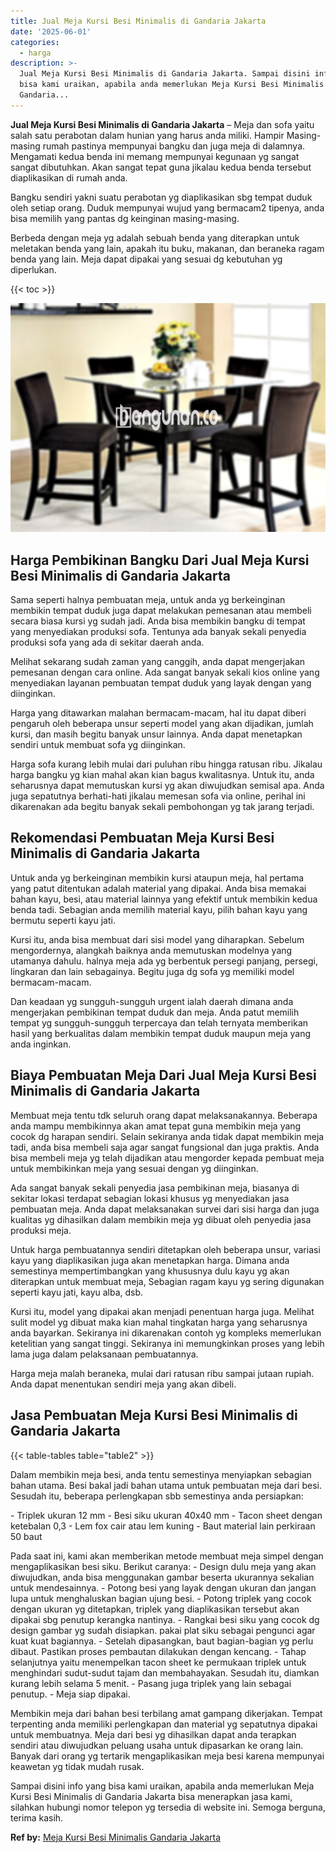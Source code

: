 ```yaml
---
title: Jual Meja Kursi Besi Minimalis di Gandaria Jakarta
date: '2025-06-01'
categories:
  - harga
description: >-
  Jual Meja Kursi Besi Minimalis di Gandaria Jakarta. Sampai disini info yang
  bisa kami uraikan, apabila anda memerlukan Meja Kursi Besi Minimalis di
  Gandaria...
---
```


**Jual Meja Kursi Besi Minimalis di Gandaria Jakarta** – Meja dan sofa yaitu salah satu perabotan dalam hunian yang harus anda miliki. Hampir Masing-masing rumah pastinya mempunyai bangku dan juga meja di dalamnya. Mengamati kedua benda ini memang mempunyai kegunaan yg sangat sangat dibutuhkan. Akan sangat tepat guna jikalau kedua benda tersebut diaplikasikan di rumah anda.

Bangku sendiri yakni suatu perabotan yg diaplikasikan sbg tempat duduk oleh setiap orang. Duduk mempunyai wujud yang bermacam2 tipenya, anda bisa memilih yang pantas dg keinginan masing-masing.

Berbeda dengan meja yg adalah sebuah benda yang diterapkan untuk meletakan benda yang lain, apakah itu buku, makanan, dan beraneka ragam benda yang lain. Meja dapat dipakai yang sesuai dg kebutuhan yg diperlukan.

{{< toc >}}

![Jual Meja Kursi Besi Minimalis di Gandaria Jakarta](/images/jual-meja-besi-murah03.png)

## Harga Pembikinan Bangku Dari Jual Meja Kursi Besi Minimalis di Gandaria Jakarta

Sama seperti halnya pembuatan meja, untuk anda yg berkeinginan membikin tempat duduk juga dapat melakukan pemesanan atau membeli secara biasa kursi yg sudah jadi. Anda bisa membikin bangku di tempat yang menyediakan produksi sofa. Tentunya ada banyak sekali penyedia produksi sofa yang ada di sekitar daerah anda.

Melihat sekarang sudah zaman yang canggih, anda dapat mengerjakan pemesanan dengan cara online. Ada sangat banyak sekali kios online yang menyediakan layanan pembuatan tempat duduk yang layak dengan yang diinginkan.

Harga yang ditawarkan malahan bermacam-macam, hal itu dapat diberi pengaruh oleh beberapa unsur seperti model yang akan dijadikan, jumlah kursi, dan masih begitu banyak unsur lainnya. Anda dapat menetapkan sendiri untuk membuat sofa yg diinginkan.

Harga sofa kurang lebih mulai dari puluhan ribu hingga ratusan ribu. Jikalau harga bangku yg kian mahal akan kian bagus kwalitasnya. Untuk itu, anda seharusnya dapat memutuskan kursi yg akan diwujudkan semisal apa. Anda juga sepatutnya berhati-hati jikalau memesan sofa via online, perihal ini dikarenakan ada begitu banyak sekali pembohongan yg tak jarang terjadi.

## Rekomendasi Pembuatan Meja Kursi Besi Minimalis di Gandaria Jakarta

Untuk anda yg berkeinginan membikin kursi ataupun meja, hal pertama yang patut ditentukan adalah material yang dipakai. Anda bisa memakai bahan kayu, besi, atau material lainnya yang efektif untuk membikin kedua benda tadi. Sebagian anda memilih material kayu, pilih bahan kayu yang bermutu seperti kayu jati.

Kursi itu, anda bisa membuat dari sisi model yang diharapkan. Sebelum mengordernya, alangkah baiknya anda memutuskan modelnya yang utamanya dahulu. halnya meja ada yg berbentuk persegi panjang, persegi, lingkaran dan lain sebagainya. Begitu juga dg sofa yg memiliki model bermacam-macam.

Dan keadaan yg sungguh-sungguh urgent ialah daerah dimana anda mengerjakan pembikinan tempat duduk dan meja. Anda patut memilih tempat yg sungguh-sungguh terpercaya dan telah ternyata memberikan hasil yang berkualitas dalam membikin tempat duduk maupun meja yang anda inginkan.

## Biaya Pembuatan Meja Dari Jual Meja Kursi Besi Minimalis di Gandaria Jakarta

Membuat meja tentu tdk seluruh orang dapat melaksanakannya. Beberapa anda mampu membikinnya akan amat tepat guna membikin meja yang cocok dg harapan sendiri. Selain sekiranya anda tidak dapat membikin meja tadi, anda bisa membeli saja agar sangat fungsional dan juga praktis. Anda bisa membeli meja yg telah dijadikan atau mengorder kepada pembuat meja untuk membikinkan meja yang sesuai dengan yg diinginkan.

Ada sangat banyak sekali penyedia jasa pembikinan meja, biasanya di sekitar lokasi terdapat sebagian lokasi khusus yg menyediakan jasa pembuatan meja. Anda dapat melaksanakan survei dari sisi harga dan juga kualitas yg dihasilkan dalam membikin meja yg dibuat oleh penyedia jasa produksi meja.

Untuk harga pembuatannya sendiri ditetapkan oleh beberapa unsur, variasi kayu yang diaplikasikan juga akan menetapkan harga. Dimana anda semestinya mempertimbangkan yang khususnya dulu kayu yg akan diterapkan untuk membuat meja, Sebagian ragam kayu yg sering digunakan seperti kayu jati, kayu alba, dsb.

Kursi itu, model yang dipakai akan menjadi penentuan harga juga. Melihat sulit model yg dibuat maka kian mahal tingkatan harga yang seharusnya anda bayarkan. Sekiranya ini dikarenakan contoh yg kompleks memerlukan ketelitian yang sangat tinggi. Sekiranya ini memungkinkan proses yang lebih lama juga dalam pelaksanaan pembuatannya.

Harga meja malah beraneka, mulai dari ratusan ribu sampai jutaan rupiah. Anda dapat menentukan sendiri meja yang akan dibeli.

## Jasa Pembuatan Meja Kursi Besi Minimalis di Gandaria Jakarta

{{< table-tables table="table2" >}}

Dalam membikin meja besi, anda tentu semestinya menyiapkan sebagian bahan utama. Besi bakal jadi bahan utama untuk pembuatan meja dari besi. Sesudah itu, beberapa perlengkapan sbb semestinya anda persiapkan:

\- Triplek ukuran 12 mm - Besi siku ukuran 40x40 mm - Tacon sheet dengan ketebalan 0,3 - Lem fox cair atau lem kuning - Baut material lain perkiraan 50 baut

Pada saat ini, kami akan memberikan metode membuat meja simpel dengan mengaplikasikan besi siku. Berikut caranya: - Design dulu meja yang akan diwujudkan, anda bisa menggunakan gambar beserta ukurannya sekalian untuk mendesainnya. - Potong besi yang layak dengan ukuran dan jangan lupa untuk menghaluskan bagian ujung besi. - Potong triplek yang cocok dengan ukuran yg ditetapkan, triplek yang diaplikasikan tersebut akan dipakai sbg penutup kerangka nantinya. - Rangkai besi siku yang cocok dg design gambar yg sudah disiapkan. pakai plat siku sebagai pengunci agar kuat kuat bagiannya. - Setelah dipasangkan, baut bagian-bagian yg perlu dibaut. Pastikan proses pembautan dilakukan dengan kencang. - Tahap selanjutnya yaitu menempelkan tacon sheet ke permukaan triplek untuk menghindari sudut-sudut tajam dan membahayakan. Sesudah itu, diamkan kurang lebih selama 5 menit. - Pasang juga triplek yang lain sebagai penutup. - Meja siap dipakai.

Membikin meja dari bahan besi terbilang amat gampang dikerjakan. Tempat terpenting anda memiliki perlengkapan dan material yg sepatutnya dipakai untuk membuatnya. Meja dari besi yg dihasilkan dapat anda terapkan sendiri atau diwujudkan peluang usaha untuk dipasarkan ke orang lain. Banyak dari orang yg tertarik mengaplikasikan meja besi karena mempunyai keawetan yg tidak mudah rusak.

Sampai disini info yang bisa kami uraikan, apabila anda memerlukan Meja Kursi Besi Minimalis di Gandaria Jakarta bisa menerapkan jasa kami, silahkan hubungi nomor telepon yg tersedia di website ini. Semoga berguna, terima kasih.

**Ref by:** [Meja Kursi Besi Minimalis Gandaria Jakarta](https://id.wikipedia.org/wiki/Meja)
